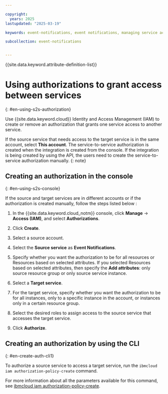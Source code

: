 ```yaml
---

copyright:
  years: 2025
lastupdated: "2025-03-19"

keywords: event-notifications, event notifications, managing service access, iam, account, authorizations, s2s

subcollection: event-notifications


---
```


{{site.data.keyword.attribute-definition-list}}


# Using authorizations to grant access between services
{: #en-using-s2s-authorization}

Use {{site.data.keyword.cloud}} Identity and Access Management (IAM) to create or remove an authorization that grants one service access to another service.

If the source service that needs access to the target service is in the same account, select **This account**. The service-to-service authorization is created when the integration is created from the console. If the integration is being created by using the API, the users need to create the service-to-service authorization manually.
{: note}

## Creating an authorization in the console
{: #en-using-s2s-console}

If the source and target services are in different accounts or if the authorization is created manually, follow the steps listed below : 

1. In the {{site.data.keyword.cloud_notm}} console, click **Manage** -> **Access (IAM)**, and select **Authorizations**.

1. Click **Create**.

1. Select a source account.

1. Select the **Source service** as **Event Notifications**.

1. Specify whether you want the authorization to be for all resources or Resources based on selected attributes. If you selected Resources based on selected attributes, then specify the **Add attributes**: only source resource group or only source service instance.

1. Select a **Target service**.

1. For the target service, specify whether you want the authorization to be for all instances, only to a specific instance in the account, or instances only in a certain resource group.

1. Select the desired roles to assign access to the source service that accesses the target service.

1. Click **Authorize**.

## Creating an authorization by using the CLI
{: #en-create-auth-cli1}

To authorize a source service to access a target service, run the `ibmcloud iam authorization-policy-create` command.

For more information about all the parameters available for this command, see [ibmcloud iam authorization-policy-create](/docs/cli?topic=cli-ibmcloud_commands_iam#ibmcloud_iam_authorization_policy_create).
